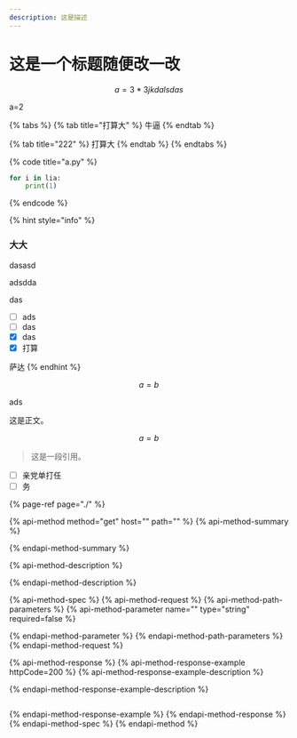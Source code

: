 ```yaml
---
description: 这是描述
---
```


# 这是一个标题随便改一改

$$
a = 3*3jkdal
sdas
$$

a=2

{% tabs %}
{% tab title="打算大" %}
牛逼
{% endtab %}

{% tab title="222" %}
打算大
{% endtab %}
{% endtabs %}

{% code title="a.py" %}
```python
for i in lia:
    print(1)
```
{% endcode %}

{% hint style="info" %}
### 大大

dasasd

adsdda

das

* [ ] ads
* [ ] das
* [x] das
* [x] 打算

萨达
{% endhint %}

$$
a = b
$$

ads

这是正文。

$$
a = b
$$

> 这是一段引用。

* [ ] 亲党单打任
* [ ] 务

{% page-ref page="./" %}

{% api-method method="get" host="" path="" %}
{% api-method-summary %}

{% endapi-method-summary %}

{% api-method-description %}

{% endapi-method-description %}

{% api-method-spec %}
{% api-method-request %}
{% api-method-path-parameters %}
{% api-method-parameter name="" type="string" required=false %}

{% endapi-method-parameter %}
{% endapi-method-path-parameters %}
{% endapi-method-request %}

{% api-method-response %}
{% api-method-response-example httpCode=200 %}
{% api-method-response-example-description %}

{% endapi-method-response-example-description %}

```

```
{% endapi-method-response-example %}
{% endapi-method-response %}
{% endapi-method-spec %}
{% endapi-method %}

